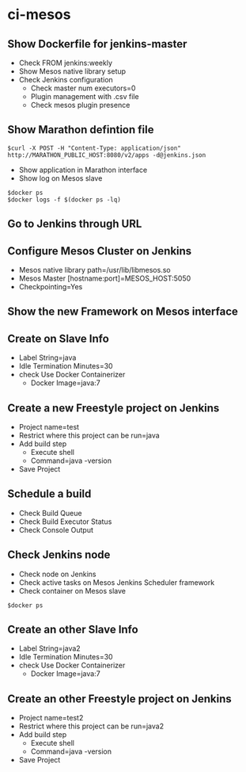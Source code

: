 # ci-mesos

## Show Dockerfile for jenkins-master

* Check FROM jenkins:weekly
* Show Mesos native library setup
* Check Jenkins configuration
  * Check master num executors=0
  * Plugin management with .csv file
  * Check mesos plugin presence

## Show Marathon defintion file

```shell
$curl -X POST -H "Content-Type: application/json" http://MARATHON_PUBLIC_HOST:8080/v2/apps -d@jenkins.json
```

* Show application in Marathon interface
* Show log on Mesos slave

```shell
$docker ps
$docker logs -f $(docker ps -lq)
```

## Go to Jenkins through URL

## Configure Mesos Cluster on Jenkins

* Mesos native library path=/usr/lib/libmesos.so
* Mesos Master [hostname:port]=MESOS_HOST:5050
* Checkpointing=Yes

## Show the new Framework on Mesos interface

## Create on Slave Info

* Label String=java
* Idle Termination Minutes=30
* check Use Docker Containerizer
  * Docker Image=java:7

## Create a new Freestyle project on Jenkins

* Project name=test
* Restrict where this project can be run=java
* Add build step
  * Execute shell
  * Command=java -version
* Save Project

## Schedule a build

* Check Build Queue
* Check Build Executor Status
* Check Console Output

## Check Jenkins node

* Check node on Jenkins
* Check active tasks on Mesos Jenkins Scheduler framework
* Check container on Mesos slave

```shell  
$docker ps
```

## Create an other Slave Info

* Label String=java2
* Idle Termination Minutes=30
* check Use Docker Containerizer
  * Docker Image=java:7

## Create an other Freestyle project on Jenkins

* Project name=test2
* Restrict where this project can be run=java2
* Add build step
  * Execute shell
  * Command=java -version
* Save Project
